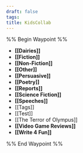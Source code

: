 ```yaml
---
draft: false
tags:
title: KidsCollab
---
```

%% Begin Waypoint %%
- **[[Dairies]]**
- **[[Fiction]]**
- **[[Non-Fiction]]**
- **[[Other]]**
- **[[Persuasive]]**
- **[[Poetry]]**
- **[[Reports]]**
- **[[Science Fiction]]**
- **[[Speeches]]**
- [[Tags]]
- [[Test]]
- [[The Terror of Olympus]]
- **[[Video Game Reviews]]**
- **[[Write 4 Fun]]**

%% End Waypoint %%
